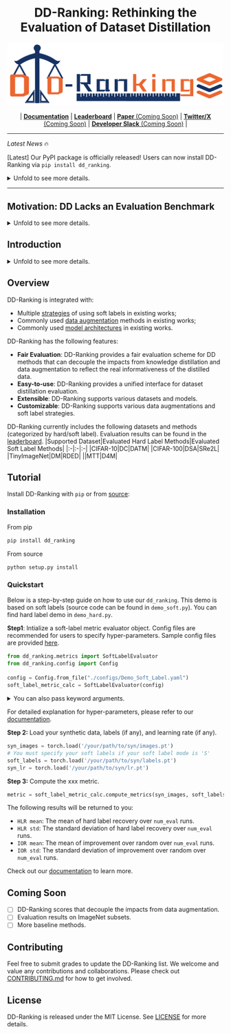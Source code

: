 # <center>DD-Ranking: Rethinking the Evaluation of Dataset Distillation</center>

<p align="center">
  <picture>
  <!-- Dark theme logo -->
    <source media="(prefers-color-scheme: dark)" srcset="static/logo.png">
    <!-- Light theme logo -->
    <img alt="DD-Ranking" src="static/logo.png"%>
  </picture>
</p>

<!-- <h3 align="center">
Fair and benchmark for dataset distillation.
</h3> -->
<p align="center">
| <a href="https://nus-hpc-ai-lab.github.io/DD-Ranking/"><b>Documentation</b></a> | <a href="https://huggingface.co/spaces/Soptq/DD-Ranking"><b>Leaderboard</b></a> | <a href=""><b>Paper </b> (Coming Soon)</a> | <a href=""><b>Twitter/X</b> (Coming Soon)</a> | <a href=""><b>Developer Slack</b> (Coming Soon)</a> |
</p>


---

*Latest News* 🔥

[Latest] Our PyPI package is officially released! Users can now install DD-Ranking via `pip install dd_ranking`.

<details>
<summary>Unfold to see more details.</summary>
<br>

- [2025/01] Our PyPI package is officially released! Users can now install DD-Ranking via `pip install dd_ranking`.

- [2024/12] We officially released DD-Ranking! DD-Ranking provides us a new benchmark decoupling the impacts from knowledge distillation and data augmentation.
</details>

---

## Motivation: DD Lacks an Evaluation Benchmark

<details>
<summary>Unfold to see more details.</summary>
<br>
Dataset Distillation (DD) aims to condense a large dataset into a much smaller one, which allows a model to achieve comparable performance after training on it. DD has gained extensive attention since it was proposed. With some foundational methods such as DC, DM, and MTT, various works have further pushed this area to a new standard with their novel designs.

![history](./static/history.png)

Notebaly, more and more methods are transitting from "hard label" to "soft label" in dataset distillation, especially during evaluation. **Hard labels** are categorical, having the same format of the real dataset. **Soft labels** are outputs of a pre-trained teacher model. 
Recently, Deng et al., pointed out that "a label is worth a thousand images". They showed analytically that soft labels are exetremely useful for accuracy improvement. 

However, since the essence of soft labels is **knowledge distillation**, we find that when applying the same evaluation method to randomly selected data, the test accuracy also improves significantly (see the figure above).

This makes us wonder: **Can the test accuracy of the model trained on distilled data reflect the real informativeness of the distilled data?**

Additionally, we have discoverd unfairness of using only test accuracy to demonstrate one's performance from the following three aspects:
1. Results of using hard and soft labels are not directly comparable since soft labels introduce teacher knowledge.
2. Strategies of using soft labels are diverse. For instance, different objective functions are used during evaluation, such as soft Cross-Entropy and Kullback–Leibler divergence. Also, one image may be mapped to one or multiple soft labels.
3. Different data augmentations are used during evaluation.

Motivated by this, we propose DD-Ranking, a new benchmark for DD evaluation. DD-Ranking provides a fair evaluation scheme for DD methods that can decouple the impacts from knowledge distillation and data augmentation to reflect the real informativeness of the distilled data.

</details>

## Introduction

<details>
<summary>Unfold to see more details.</summary>
<br>
DD-Ranking (DD, *i.e.*, Dataset Distillation) is an integrated and easy-to-use benchmark for dataset distillation. It aims to provide a fair evaluation scheme for DD methods that can decouple the impacts from knowledge distillation and data augmentation to reflect the real informativeness of the distilled data.

<!-- Hard label is tested -->
<!-- Keep the same compression ratio, comparing with random selection -->
### Benchmark

Revisit the original goal of dataset distillation: 
> The idea is to synthesize a small number of data points that do not need to come from the correct data distribution, but will, when given to the learning algorithm as training data, approximate the model trained on the original data. (Wang et al., 2020)
>

The evaluation method for DD-Ranking is grounded in the essence of dataset distillation, aiming to better reflect the informativeness of the synthesized data by assessing the following two aspects:  
1. The degree to which the original dataset is recovered under hard labels (hard label recovery): $\text{HLR}=\text{Acc.}{\text{full-hard}}-\text{Acc.}{\text{syn-hard}}$.  

2. The improvement over random selection when using personalized evaluation methods (improvement over random): $\text{IOR}=\text{Acc.}{\text{syn-any}}-\text{Acc.}{\text{rdm-any}}$.
$\text{Acc.}$ is the accuracy of models trained on different samples. Samples' marks are as follows:
- $\text{full-hard}$: Full dataset with hard labels;
- $\text{syn-hard}$: Synthetic dataset with hard labels;
- $\text{syn-any}$: Synthetic dataset with personalized evaluation methods (hard or soft labels);
- $\text{rdm-any}$: Randomly selected dataset (under the same compression ratio) with the same personalized evaluation methods.

DD-Ranking uses a weight sum of $\text{IOR}$ and $-\text{HLR}$ to rank different methods:

$$\alpha = w\text{IOR}-(1-w)\text{HLR}, \quad w \in [0, 1]$$

Formally, the **DD-Ranking Score (DDRS)** is defined as:

$$\text{DDRS} = \frac{e^{\alpha}-e^{-1}}{e - e^{-1}}$$

By default, we set $w = 0.5$ on the leaderboard, meaning that both $\text{IOR}$ and $\text{HLR}$ are equally important. Users can adjust the weights to emphasize one aspect on the leaderboard.

</details>

## Overview

DD-Ranking is integrated with:
<!-- Uniform Fair Labels: loss on soft label -->
<!-- Data Aug. -->
- Multiple [strategies](https://github.com/NUS-HPC-AI-Lab/DD-Ranking/tree/main/dd_ranking/loss) of using soft labels in existing works;
- Commonly used [data augmentation](https://github.com/NUS-HPC-AI-Lab/DD-Ranking/tree/main/dd_ranking/aug) methods in existing works;
- Commonly used [model architectures](https://github.com/NUS-HPC-AI-Lab/DD-Ranking/blob/main/dd_ranking/utils/networks.py) in existing works.

DD-Ranking has the following features:
- **Fair Evaluation**: DD-Ranking provides a fair evaluation scheme for DD methods that can decouple the impacts from knowledge distillation and data augmentation to reflect the real informativeness of the distilled data.
- **Easy-to-use**: DD-Ranking provides a unified interface for dataset distillation evaluation.
- **Extensible**: DD-Ranking supports various datasets and models.
- **Customizable**: DD-Ranking supports various data augmentations and soft label strategies.

DD-Ranking currently includes the following datasets and methods (categorized by hard/soft label). Evaluation results can be found in the [leaderboard](https://huggingface.co/spaces/Soptq/DD-Ranking).
|Supported Dataset|Evaluated Hard Label Methods|Evaluated Soft Label Methods|
|:-|:-|:-|
|CIFAR-10|DC|DATM|
|CIFAR-100|DSA|SRe2L|
|TinyImageNet|DM|RDED|
||MTT|D4M|



## Tutorial

Install DD-Ranking with `pip` or from [source](https://github.com/NUS-HPC-AI-Lab/DD-Ranking/tree/main):

### Installation

From pip

```bash
pip install dd_ranking
```

From source

```bash
python setup.py install
```
### Quickstart

Below is a step-by-step guide on how to use our `dd_ranking`. This demo is based on soft labels (source code can be found in `demo_soft.py`). You can find hard label demo in `demo_hard.py`.

**Step1**: Intialize a soft-label metric evaluator object. Config files are recommended for users to specify hyper-parameters. Sample config files are provided [here](https://github.com/NUS-HPC-AI-Lab/DD-Ranking/tree/main/configs).

```python
from dd_ranking.metrics import SoftLabelEvaluator
from dd_ranking.config import Config

config = Config.from_file("./configs/Demo_Soft_Label.yaml")
soft_label_metric_calc = SoftLabelEvaluator(config)
```

<details>
<summary>You can also pass keyword arguments.</summary>

```python
device = "cuda"
method_name = "DATM"                    # Specify your method name
ipc = 10                                # Specify your IPC
dataset = "CIFAR10"                     # Specify your dataset name
syn_data_dir = "./data/CIFAR10/IPC10/"  # Specify your synthetic data path
real_data_dir = "./datasets"            # Specify your dataset path
model_name = "ConvNet-3"                # Specify your model name
teacher_dir = "./teacher_models"		# Specify your path to teacher model chcekpoints
im_size = (32, 32)                      # Specify your image size
dsa_params = {                          # Specify your data augmentation parameters
    "prob_flip": 0.5,
    "ratio_rotate": 15.0,
    "saturation": 2.0,
    "brightness": 1.0,
    "contrast": 0.5,
    "ratio_scale": 1.2,
    "ratio_crop_pad": 0.125,
    "ratio_cutout": 0.5
}
save_path = f"./results/{dataset}/{model_name}/IPC{ipc}/dm_hard_scores.csv"

""" We only list arguments that usually need specifying"""
soft_label_metric_calc = SoftLabelEvaluator(
    dataset=dataset,
    real_data_path=real_data_dir, 
    ipc=ipc,
    model_name=model_name,
    soft_label_criterion='sce',  # Use Soft Cross Entropy Loss
    soft_label_mode='S',         # Use one-to-one image to soft label mapping
    data_aug_func='dsa',         # Use DSA data augmentation
    aug_params=dsa_params,       # Specify dsa parameters
    im_size=im_size,
    stu_use_torchvision=False,
    tea_use_torchvision=False,
    teacher_dir='./teacher_models',
    device=device,
    save_path=save_path
)
```
</details>

For detailed explanation for hyper-parameters, please refer to our <a href="">documentation</a>.

**Step 2:** Load your synthetic data, labels (if any), and learning rate (if any).

```python
syn_images = torch.load('/your/path/to/syn/images.pt')
# You must specify your soft labels if your soft label mode is 'S'
soft_labels = torch.load('/your/path/to/syn/labels.pt')
syn_lr = torch.load('/your/path/to/syn/lr.pt')
```

**Step 3:** Compute the xxx metric.

```python
metric = soft_label_metric_calc.compute_metrics(syn_images, soft_labels=soft_labels, syn_lr=syn_lr)
```

The following results will be returned to you:
- `HLR mean`: The mean of hard label recovery over `num_eval` runs.
- `HLR std`: The standard deviation of hard label recovery over `num_eval` runs.
- `IOR mean`: The mean of improvement over random over `num_eval` runs.
- `IOR std`: The standard deviation of improvement over random over `num_eval` runs.
<!-- - `IOR/HLR mean`: The mean of IOR/HLR over `num_eval` runs.
- `IOR/HLR std`: The standard deviation of IOR/HLR over `num_eval` runs. -->

Check out our <span style="color: #ff0000;">[documentation](https://nus-hpc-ai-lab.github.io/DD-Ranking/)</span> to learn more.

## Coming Soon
- [ ] DD-Ranking scores that decouple the impacts from data augmentation.
- [ ] Evaluation results on ImageNet subsets.
- [ ] More baseline methods.

## Contributing

<!-- Only PR for the 1st version of DD-Ranking -->
Feel free to submit grades to update the DD-Ranking list. We welcome and value any contributions and collaborations.
Please check out [CONTRIBUTING.md](./CONTRIBUTING.md) for how to get involved.

## License

DD-Ranking is released under the MIT License. See [LICENSE](./LICENSE) for more details.

<!-- ## Acknowledgement

DD-Ranking is a community project. The compute resources for development and testing are supported by the following organizations. Thanks for your support! -->

<!-- Note: Please sort them in alphabetical order. -->
<!-- Note: Please keep these consistent with docs/source/community/sponsors.md -->

<!-- - First Org.

We also have an official fundraising venue through <span style="color: #ff0000;">[TODO]：</span>[the collection website](). We plan to use the fund to support the development, maintenance, and adoption of DD-Ranking. -->

<!-- Paper to be added -->
<!-- If a pre-print is wanted, a digital asset could be released first. -->

<!-- ## Citation

If you use DD-Ranking for your research, please cite our [paper]():
```bibtex
@inproceedings{,
  title={DD-Ranking: },
  author={},
  booktitle={},
  year={2024}
}
```

<!-- ## Contact Us

**Community Discussions**: Engage with other users on <span style="color: #ff0000;">[TODO]：</span>[Discord]() for discussions.

**Coordination of Contributions and Development**: Use <span style="color: #ff0000;">[TODO]：</span>[Slack]() for coordinating contributions and managing development efforts.

**Collaborations and Partnerships**: For exploring collaborations or partnerships, reach out via <span style="color: #ff0000;">[TODO]：</span>[email]().

**Technical Queries and Feature Requests**: Utilize GitHub issues or discussions for addressing technical questions and proposing new features.

**Security Disclosures**: Report security vulnerabilities through GitHub's security advisory feature. -->
